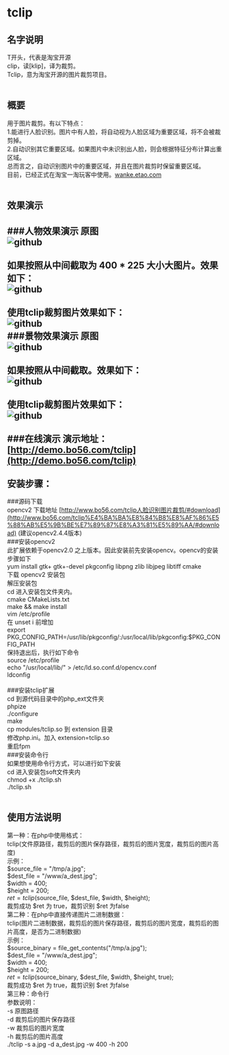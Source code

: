 tclip
=====

名字说明
---------------
T开头，代表是淘宝开源<br/>
clip，读[klip]，译为裁剪。<br/>
Tclip，意为淘宝开源的图片裁剪项目。<br/>
<br/>

概要
---------------
用于图片裁剪。有以下特点： <br/>
1.能进行人脸识别。图片中有人脸，将自动视为人脸区域为重要区域，将不会被裁剪掉。 <br/>
2.自动识别其它重要区域。如果图片中未识别出人脸，则会根据特征分布计算出重区域。 <br/>
总而言之，自动识别图片中的重要区域，并且在图片裁剪时保留重要区域。 <br/>
目前，已经正式在淘宝一淘玩客中使用。[wanke.etao.com](http://wanke.etao.com) <br/>
<br/>

效果演示
-----------------------
###人物效果演示
原图<br/>
![github](https://raw.github.com/exinnet/tclip/master/demo_images/a1.jpg "github")
<br/><br/>
如果按照从中间截取为 400 * 225 大小大图片。效果如下：<br/>
![github](https://raw.github.com/exinnet/tclip/master/demo_images/a2.JPG "github")
<br/><br/>
使用tclip裁剪图片效果如下：<br/>
![github](https://raw.github.com/exinnet/tclip/master/demo_images/a3.jpg "github")
<br/>
###景物效果演示
原图<br/>
![github](https://raw.github.com/exinnet/tclip/master/demo_images/b1.jpg "github")
<br/><br/>
如果按照从中间截取。效果如下：<br/>
![github](https://raw.github.com/exinnet/tclip/master/demo_images/b2.JPG "github")
<br/><br/>
使用tclip裁剪图片效果如下：<br/>
![github](https://raw.github.com/exinnet/tclip/master/demo_images/b3.jpg "github")
<br/>
<br/>
###在线演示
演示地址：[http://demo.bo56.com/tclip](http://demo.bo56.com/tclip)
<br/>
<br/>
安装步骤：
--------------
###源码下载<br/>
opencv2 下载地址  [http://www.bo56.com/tclip人脸识别图片裁剪/#download](http://www.bo56.com/tclip%E4%BA%BA%E8%84%B8%E8%AF%86%E5%88%AB%E5%9B%BE%E7%89%87%E8%A3%81%E5%89%AA/#download) (建议opencv2.4.4版本) 
<br/>
###安装opencv2 <br/>
此扩展依赖于opencv2.0 之上版本。因此安装前先安装opencv。opencv的安装步骤如下<br/>
yum install gtk+ gtk+-devel pkgconfig libpng zlib libjpeg libtiff cmake <br/>
下载 opencv2 安装包 <br/>
解压安装包 <br/>
cd 进入安装包文件夹内。<br/>
cmake CMakeLists.txt <br/>
make && make install <br/>
vim /etc/profile <br/>
在 unset i 前增加 <br/>
export PKG_CONFIG_PATH=/usr/lib/pkgconfig/:/usr/local/lib/pkgconfig:$PKG_CONFIG_PATH <br/>
保持退出后，执行如下命令 <br/>
source /etc/profile <br/>
echo "/usr/local/lib/" > /etc/ld.so.conf.d/opencv.conf <br/>
ldconfig <br/>
<br/>
###安装tclip扩展<br/>
cd 到源代码目录中的php_ext文件夹 <br/>
phpize <br/>
./configure <br/>
make <br/>
cp modules/tclip.so 到 extension 目录 <br/>
修改php.ini。加入 extension=tclip.so <br/>
重启fpm <br/>
###安装命令行<br/>
如果想使用命令行方式，可以进行如下安装<br/>
cd 进入安装包soft文件夹内<br/>
chmod +x ./tclip.sh <br/>
./tclip.sh <br/>
<br/>

使用方法说明
---------------------
第一种：在php中使用格式：<br/>
tclip(文件原路径，裁剪后的图片保存路径，裁剪后的图片宽度，裁剪后的图片高度)  <br/>
示例： <br/>
$source_file = "/tmp/a.jpg";  <br/>
$dest_file = "/www/a_dest.jpg";  <br/>
$width = 400;  <br/>
$height = 200;  <br/>
$ret = tclip($source_file, $dest_file, $width, $height);  <br/>
裁剪成功 $ret 为 true，裁剪识别 $ret 为false <br/>
第二种：在php中直接传递图片二进制数据：<br/>
tclip(图片二进制数据，裁剪后的图片保存路径，裁剪后的图片宽度，裁剪后的图片高度，是否为二进制数据)  <br/>
示例： <br/>
$source_binary = file_get_contents("/tmp/a.jpg");  <br/>
$dest_file = "/www/a_dest.jpg";  <br/>
$width = 400;  <br/>
$height = 200;  <br/>
$ret = tclip($source_binary, $dest_file, $width, $height, true);  <br/>
裁剪成功 $ret 为 true，裁剪识别 $ret 为false <br/>
第三种：命令行 <br/>
参数说明： <br/>
-s 原图路径 <br/>
-d 裁剪后的图片保存路径 <br/>
-w 裁剪后的图片宽度 <br/>
-h 裁剪后的图片高度 <br/>
./tclip -s a.jpg -d a_dest.jpg -w 400 -h 200 <br/>
